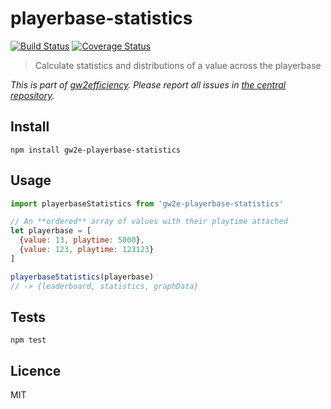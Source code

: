 # playerbase-statistics

[![Build Status](https://img.shields.io/travis/gw2efficiency/playerbase-statistics.svg?style=flat-square)](https://travis-ci.org/gw2efficiency/playerbase-statistics)
[![Coverage Status](https://img.shields.io/codecov/c/github/gw2efficiency/playerbase-statistics/master.svg?style=flat-square)](https://codecov.io/github/gw2efficiency/playerbase-statistics)

> Calculate statistics and distributions of a value across the playerbase

*This is part of [gw2efficiency](https://gw2efficiency.com). Please report all issues in [the central repository](https://github.com/gw2efficiency/issues/issues).*

## Install

```
npm install gw2e-playerbase-statistics
```

## Usage

```js
import playerbaseStatistics from 'gw2e-playerbase-statistics'

// An **ordered** array of values with their playtime attached
let playerbase = [
  {value: 13, playtime: 5000},
  {value: 123, playtime: 123123}
]

playerbaseStatistics(playerbase)
// -> {leaderboard, statistics, graphData}
```

## Tests

```
npm test
```

## Licence

MIT

